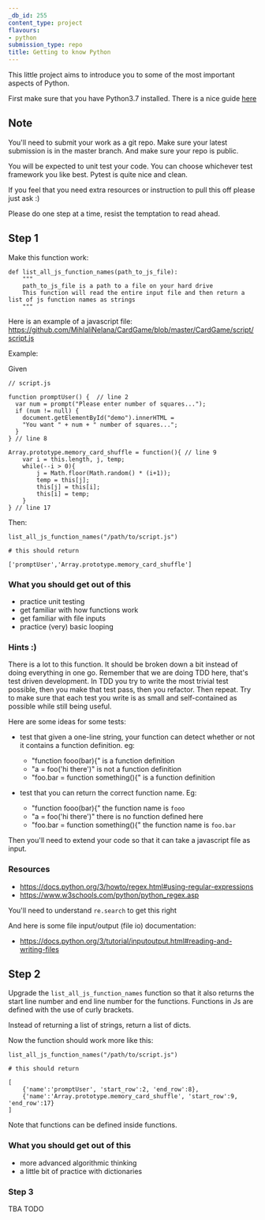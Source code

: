 ```yaml
---
_db_id: 255
content_type: project
flavours:
- python
submission_type: repo
title: Getting to know Python
---
```


This little project aims to introduce you to some of the most important aspects of Python.

First make sure that you have Python3.7 installed. There is a nice guide [here](https://tecadmin.net/install-python-3-7-on-ubuntu-linuxmint/)

## Note

You'll need to submit your work as a git repo. Make sure your latest submission is in the master branch. And make sure your repo is public.

You will be expected to unit test your code. You can choose whichever test framework you like best. Pytest is quite nice and clean.

If you feel that you need extra resources or instruction to pull this off please just ask :)

Please do one step at a time, resist the temptation to read ahead.

## Step 1

Make this function work:

```
def list_all_js_function_names(path_to_js_file):
    """
    path_to_js_file is a path to a file on your hard drive
    This function will read the entire input file and then return a list of js function names as strings
    """

```

Here is an example of a javascript file: https://github.com/MihlaliNelana/CardGame/blob/master/CardGame/script/script.js

Example:

Given

```
// script.js

function promptUser() {  // line 2
  var num = prompt("Please enter number of squares...");
  if (num != null) {
    document.getElementById("demo").innerHTML =
    "You want " + num + " number of squares...";
  }
} // line 8

Array.prototype.memory_card_shuffle = function(){ // line 9
    var i = this.length, j, temp;
    while(--i > 0){
        j = Math.floor(Math.random() * (i+1));
        temp = this[j];
        this[j] = this[i];
        this[i] = temp;
    }
} // line 17
```

Then:

```
list_all_js_function_names("/path/to/script.js")

# this should return

['promptUser','Array.prototype.memory_card_shuffle']
```

### What you should get out of this

- practice unit testing
- get familiar with how functions work
- get familiar with file inputs
- practice (very) basic looping

### Hints :)

There is a lot to this function. It should be broken down a bit instead of doing everything in one go. Remember that we are doing TDD here, that's test driven development. In TDD you try to write the most trivial test possible, then you make that test pass, then you refactor. Then repeat. Try to make sure that each test you write is as small and self-contained as possible while still being useful.

Here are some ideas for some tests:

- test that given a one-line string, your function can detect whether or not it contains a function definition. eg:

  - "function fooo(bar){" is a function definition
  - "a = foo('hi there')" is not a function definition
  - "foo.bar = function something(){" is a function definition

- test that you can return the correct function name. Eg:
  - "function fooo(bar){" the function name is `fooo`
  - "a = foo('hi there')" there is no function defined here
  - "foo.bar = function something(){" the function name is `foo.bar`

Then you'll need to extend your code so that it can take a javascript file as input.

### Resources

- https://docs.python.org/3/howto/regex.html#using-regular-expressions
- https://www.w3schools.com/python/python_regex.asp

You'll need to understand `re.search` to get this right

And here is some file input/output (file io) documentation:

- https://docs.python.org/3/tutorial/inputoutput.html#reading-and-writing-files

## Step 2

Upgrade the `list_all_js_function_names` function so that it also returns the start line number and end line number for the functions. Functions in Js are defined with the use of curly brackets.

Instead of returning a list of strings, return a list of dicts.

Now the function should work more like this:

```
list_all_js_function_names("/path/to/script.js")

# this should return

[
    {'name':'promptUser', 'start_row':2, 'end_row':8},
    {'name':'Array.prototype.memory_card_shuffle', 'start_row':9, 'end_row':17}
]
```

Note that functions can be defined inside functions.

### What you should get out of this

- more advanced algorithmic thinking
- a little bit of practice with dictionaries

### Step 3

TBA TODO